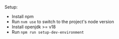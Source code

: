 Setup:
- Install npm
- Run `nvm use` to switch to the project's node version
- Install openjdk >= v18
- Run `npm run setup-dev-environment`
